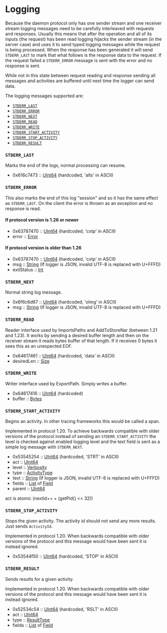 # Logging

Because the daemon protocol only has one sender stream and one receiver stream
logging messages need to be carefully interleaved with requests and responses.
Usually this means that after the operation and all of its inputs (the request)
has been read logging hijacks the sender stream (in the server case) and uses
it to send typed logging messages while the request is being processed. When
the response has been generated it will send `STDERR_LAST` to mark that what
follows is the response data to the request. If the request failed a
`STDERR_ERROR` message is sent with the error and no response is sent.

While not in this state between request reading and response sending all
messages and activities are buffered until next time the logger can send data.

The logging messages supported are:
- [`STDERR_LAST`](#stderr_last)
- [`STDERR_ERROR`](#stderr_error)
- [`STDERR_NEXT`](#stderr_next)
- [`STDERR_READ`](#stderr_read)
- [`STDERR_WRITE`](#stderr_write)
- [`STDERR_START_ACTIVITY`](#stderr_start_activity)
- [`STDERR_STOP_ACTIVITY`](#stderr_stop_activity)
- [`STDERR_RESULT`](#stderr_result)


### `STDERR_LAST`
Marks the end of the logs, normal processing can resume.

- 0x616c7473 :: [UInt64][se-UInt64] (hardcoded, 'alts' in ASCII)


### `STDERR_ERROR`
This also marks the end of this log "session" and so it
has the same effect as `STDERR_LAST`.
On the client the error is thrown as an exception and no response is read.

#### If protocol version is 1.26 or newer
- 0x63787470 :: [UInt64][se-UInt64] (hardcoded, 'cxtp' in ASCII)
- error :: [Error][se-Error]

#### If protocol version is older than 1.26
- 0x63787470 :: [UInt64][se-UInt64] (hardcoded, 'cxtp' in ASCII)
- msg :: [String][se-String] (If logger is JSON, invalid UTF-8 is replaced with U+FFFD)
- exitStatus :: [Int][se-Int]


### `STDERR_NEXT`
Normal string log message.

- 0x6f6c6d67 :: [UInt64][se-UInt64] (hardcoded, 'olmg' in ASCII)
- msg :: [String][se-String] (If logger is JSON, invalid UTF-8 is replaced with U+FFFD)


### `STDERR_READ`
Reader interface used by ImportsPaths and AddToStoreNar (between 1.21 and 1.23).
It works by sending a desired buffer length and then on the receiver stream it
reads bytes buffer of that length. If it receives 0 bytes it sees this as an
unexpected EOF.

- 0x64617461 :: [UInt64][se-UInt64] (hardcoded, 'data' in ASCII)
- desiredLen :: [Size][se-Size]


### `STDERR_WRITE`
Writer interface used by ExportPath. Simply writes a buffer.

- 0x64617416 :: [UInt64][se-UInt64] (hardcoded)
- buffer :: [Bytes][se-Bytes]


### `STDERR_START_ACTIVITY`
Begins an activity. In other tracing frameworks this would be called a span.

Implemented in protocol 1.20. To achieve backwards compatible with older
versions of the protocol instead of sending an `STDERR_START_ACTIVITY`
the level is checked against enabled logging level and the text field is
sent as a simple log message with `STDERR_NEXT`.

- 0x53545254 :: [UInt64][se-UInt64] (hardcoded, 'STRT' in ASCII)
- act :: [UInt64][se-UInt64]
- level :: [Verbosity][se-Verbosity]
- type :: [ActivityType][se-ActivityType]
- text :: [String][se-String] (If logger is JSON, invalid UTF-8 is replaced with U+FFFD)
- fields :: [List][se-List] of [Field][se-Field]
- parent :: [UInt64][se-UInt64]


act is atomic (nextId++ + (getPid() << 32))


### `STDERR_STOP_ACTIVITY`
Stops the given activity. The activity id should not send any more results.
Just sends `ActivityId`.

Implemented in protocol 1.20. When backwards compatible with older versions of
the protocol and this message would have been sent it is instead ignored.

- 0x53544f50 :: [UInt64][se-UInt64] (hardcoded, 'STOP' in ASCII)


### `STDERR_RESULT`
Sends results for a given activity.

Implemented in protocol 1.20. When backwards compatible with older versions of
the protocol and this message would have been sent it is instead ignored.

- 0x52534c54 :: [UInt64][se-UInt64] (hardcoded, 'RSLT' in ASCII)
- act :: [UInt64][se-UInt64]
- type :: [ResultType][se-ResultType]
- fields :: [List][se-List] of [Field][se-Field]



[se-UInt64]: ./serialization.md#uint64
[se-Int]: ./serialization.md#int
[se-Size]: ./serialization.md#size
[se-Verbosity]: ./serialization.md#verbosity
[se-ActivityType]: ./serialization.md#activitytype
[se-ResultType]: ./serialization.md#resulttype
[se-Bytes]: ./serialization.md#bytes
[se-String]: ./serialization.md#string
[se-List]: ./serialization.md#list-of-x
[se-Error]: ./serialization.md#error
[se-Field]: ./serialization.md#field